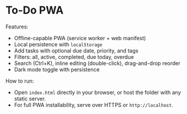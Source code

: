 # To-Do PWA

Features:
- Offline-capable PWA (service worker + web manifest)
- Local persistence with `localStorage`
- Add tasks with optional due date, priority, and tags
- Filters: all, active, completed, due today, overdue
- Search (Ctrl+K), inline editing (double-click), drag-and-drop reorder
- Dark mode toggle with persistence

How to run:
- Open `index.html` directly in your browser, or host the folder with any static server.
- For full PWA installability, serve over HTTPS or `http://localhost`.
